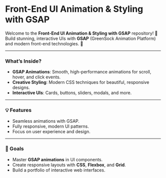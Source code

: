 # Front-End UI Animation & Styling with GSAP

Welcome to the **Front-End UI Animation & Styling with GSAP** repository! 🎉  
Build stunning, interactive UIs with **GSAP** (GreenSock Animation Platform) and modern front-end technologies. 🚀  

---

### What’s Inside?

- **GSAP Animations**: Smooth, high-performance animations for scroll, hover, and click events.  
- **Creative Styling**: Modern CSS techniques for beautiful, responsive designs.  
- **Interactive UIs**: Cards, buttons, sliders, modals, and more.  

---

### 💡 Features

- Seamless animations with GSAP.  
- Fully responsive, modern UI patterns.  
- Focus on user experience and design.  

---

### 🎯 Goals

- Master **GSAP animations** in UI components.  
- Create responsive layouts with **CSS**, **Flexbox**, and **Grid**.  
- Build a portfolio of interactive web interfaces.

